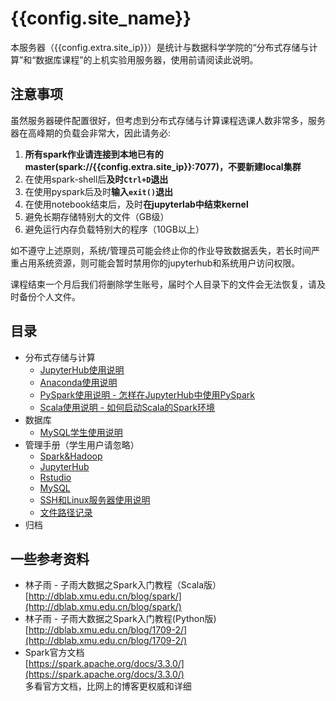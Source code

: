 # {{config.site_name}}
本服务器（{{config.extra.site_ip}}）是统计与数据科学学院的“分布式存储与计算”和“数据库课程”的上机实验用服务器，使用前请阅读此说明。

## 注意事项
虽然服务器硬件配置很好，但考虑到分布式存储与计算课程选课人数非常多，服务器在高峰期的负载会非常大，因此请务必:  

1. **所有spark作业请连接到本地已有的master(spark://{{config.extra.site_ip}}:7077)，不要新建local集群**  
2. 在使用spark-shell后**及时`Ctrl+D`退出**  
3. 在使用pyspark后及时**输入`exit()`退出**  
4. 在使用notebook结束后，及时**在jupyterlab中结束kernel**  
5. 避免长期存储特别大的文件（GB级）  
6. 避免运行内存负载特别大的程序（10GB以上）  

如不遵守上述原则，系统/管理员可能会终止你的作业导致数据丢失，若长时间严重占用系统资源，则可能会暂时禁用你的jupyterhub和系统用户访问权限。

课程结束一个月后我们将删除学生账号，届时个人目录下的文件会无法恢复，请及时备份个人文件。

## 目录
+ 分布式存储与计算
    + [JupyterHub使用说明](dsc/jupyter/)
    + [Anaconda使用说明](dsc/conda/)
    + [PySpark使用说明 - 怎样在JupyterHub中使用PySpark](dsc/pyspark/)
    + [Scala使用说明 - 如何启动Scala的Spark环境](dsc/scala/)
    <!-- + [HDFS使用说明 - 为什么我读不了数据集](dsc/hdfs/) -->
+ 数据库
    + [MySQL学生使用说明](mysql/)
+ 管理手册（学生用户请忽略）
    + [Spark&Hadoop](admin/spark_hadoop/)
    + [JupyterHub](admin/jupyter/)
    + [Rstudio](admin/rstudio/)
    + [MySQL](admin/mysql.md)
    + [SSH和Linux服务器使用说明](admin/sshlinux/)
    + [文件路径记录](admin/fs.md)
+ 归档

## 一些参考资料
+ 林子雨 - 子雨大数据之Spark入门教程（Scala版）  
    [http://dblab.xmu.edu.cn/blog/spark/](http://dblab.xmu.edu.cn/blog/spark/)  
+ 林子雨 - 子雨大数据之Spark入门教程(Python版)  
    [http://dblab.xmu.edu.cn/blog/1709-2/](http://dblab.xmu.edu.cn/blog/1709-2/)  
+ Spark官方文档  
    [https://spark.apache.org/docs/3.3.0/](https://spark.apache.org/docs/3.3.0/)  
    多看官方文档，比网上的博客更权威和详细
